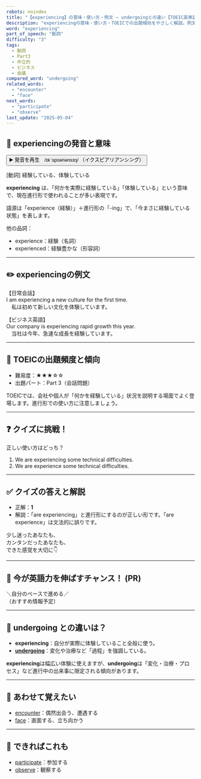 ```yaml
---
robots: noindex
title: "【experiencing】の意味・使い方・例文 ― undergoingとの違い【TOEIC英単語】"
description: "experiencingの意味・使い方・TOEICでの出題傾向をやさしく解説。例文・クイズ付きでundergoingとの違いもわかりやすく学べます。"
word: "experiencing"
part_of_speech: "動詞"
difficulty: "3"
tags:
  - 動詞
  - Part3
  - 中立的
  - ビジネス
  - 会議
compared_word: "undergoing"
related_words:
  - "encounter"
  - "face"
next_words:
  - "participate"
  - "observe"
last_update: "2025-05-04"
---
```


## 🔰 experiencingの発音と意味

<button class="play-audio" onclick="playTTS('experiencing')">
  <span class="play-audio-main">
    ▶️ 発音を再生　/ɪkˈspɪəriənsɪŋ/
  </span>
  <span class="play-audio-sub">
    （イクスピアリアンシング）
  </span>
</button>

[動詞] 経験している、体験している

**experiencing** は、「何かを実際に経験している」「体験している」という意味で、現在進行形で使われることが多い表現です。

語源は「experience（経験）」＋進行形の「-ing」で、「今まさに経験している状態」を表します。

他の品詞：  
- experience：経験（名詞）
- experienced：経験豊かな（形容詞）

---

## ✏️ experiencingの例文

【日常会話】  
I am experiencing a new culture for the first time.  
　私は初めて新しい文化を体験しています。

【ビジネス英語】  
Our company is experiencing rapid growth this year.  
　当社は今年、急速な成長を経験しています。

---

## 🎯 TOEICの出題頻度と傾向

- 難易度：★★★☆☆
- 出題パート：Part 3（会話問題）

TOEICでは、会社や個人が「何かを経験している」状況を説明する場面でよく登場します。進行形での使い方に注意しましょう。

---

## ❓ クイズに挑戦！

正しい使い方はどっち？

1. We are experiencing some technical difficulties.  
2. We are experience some technical difficulties.

---

## ✅ クイズの答えと解説

- 正解：**1**
- 解説：「are experiencing」と進行形にするのが正しい形です。「are experience」は文法的に誤りです。

少し迷ったあなたも、  
カンタンだったあなたも、  
できた感覚を大切に👇️

---

## 🚀 今が英語力を伸ばすチャンス！ (PR)

<div class="info-center">
＼自分のペースで進める／<br>  
（おすすめ情報予定）
</div>

---

## 🤔  undergoing との違いは？

- **experiencing**：自分が実際に体験していること全般に使う。
- **[undergoing](/word/undergoing/)**：変化や治療など「過程」を強調している。

**experiencing**は幅広い体験に使えますが、**undergoing**は「変化・治療・プロセス」など進行中の出来事に限定される傾向があります。

---

## 🧩 あわせて覚えたい

- [encounter](/word/encounter/)：偶然出会う、遭遇する
- [face](/word/face/)：直面する、立ち向かう

---

## 📖 できればこれも

- [participate](/word/participate/)：参加する
- [observe](/word/observe/)：観察する

<!-- cvid: aid13_bid43 -->
